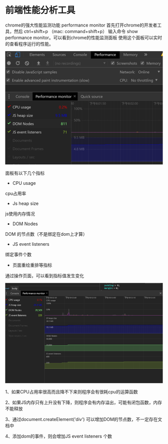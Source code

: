 # 前端性能分析工具
chrome的强大性能监测功能 performance monitor
首先打开chrome的开发者工具，然后 ctrl+shift+p （mac: command+shift+p）
输入命令 show performance monitor。可以看到chrome的性能监测面板
使用这个面板可以实时的查看程序运行的性能。

![performance monitor](../images/performance.png)

面板有以下几个指标

- CPU usage

 cpu占用率

- Js heap size

js使用内存情况

- DOM Nodes

DOM 的节点数（不是绑定在dom上才算）

- JS event listeners

绑定事件个数

- 页面重绘重排等指标

通过操作页面，可以看到指标值发生变化

![performance monitor](../images/javascript/monitor.gif)

 1、如果CPU占用率很高而且降不下来则程序会有很耗cpu的运算函数

 2、如果JS内存只有上升没有下降，则程序会有内存溢出，可能有闭包函数，内存不能释放

 3、通过document.createElement('div') 可以增加DOM的节点数，不一定存在文档中

 4、添加dom的事件，则会增加JS event listeners 个数
